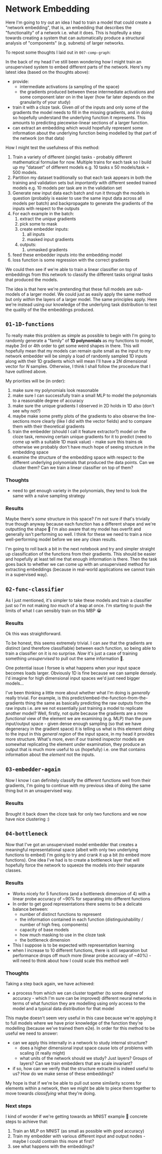 # Network Embedding

Here I'm going to try out an idea I had to train a model that could create a "network embedding", that is, an embedding that describes the "functionality" of a network i.e. what it does. This is hopfeully a step towards creating a system that can automatically produce a structural analysis of "components" (e.g. subnets) of larger networks.

To repost some thoughts I laid out in `007-comp-graph`:

In the back of my head I've still been wondering how I might train an unsupervised system to embed different parts of the network. Here's my latest idea (based on the thoughts above):
- provide:
    - intermediate activations (a sampling of the space)
    - the gradients produced between these intermediate activations and some component later on in the layer (how far later depends on the granularity of your study)
- train it with a cloze task. Given _all_ of the inputs and only some of the gradients the model needs to fill in the missing gradients, and in doing so hopefully understand the underlying function it represents. This amounts to predicting piecewise-linear sections of a larger function.
- can extract an embedding which would hopefully represent some information about the underlying function being modelled by that part of the network (on that data)

How I might test the usefulness of this method:
1. Train a variety of different (single) tasks - probably different mathematical formulae for now. Multiple trains for each task so I build up my "dataset" of different models e.g. 10 tasks x 50 models/task = 500 models. 
1. Partition my dataset traditionally so that each task appears in both the training and validation sets but _importantly_ with different seeded trained models e.g. 10 models per task are in the validation set
1. Generate new input data each batch and run it through the models in question (probably is easier to use the same input data across all models per batch) and backpropagate to generate the gradients of the inputs with respect to the outputs
1. For each example in the batch:
    1. extract the _unique_ gradients
    1. pick some to mask
    1. create embedder inputs:
        1. all inputs
        1. masked input gradients
    1. outputs:
        1. unmasked gradients
1. feed these embedder inputs into the embedding model
1. loss function is some regression with the correct gradients

We could then see if we're able to train a linear classifier on top of embeddings from this network to classify the different tasks original tasks that produced the models.

The idea is that here we're pretending that these full models are sub-models of a larger model. We could just as easily apply the same method but only _within_ the layers of a larger model. The same principles apply. Here we're instead using our knowledge of the underlying task distribution to test the quality of the the embeddings produced.

## `01-1D-functions`

To really make this problem as simple as possible to begin with I'm going to randomly generate a "family" of **1D polynomials** as my functions to model, maybe 3rd or 4th order to get some weird shapes in there. This will hopefully mean that my models can remain quite small as the input to my network embedder will be simply a load of randomly sampled 1D inputs along with their 1D gradients which will mean I'll have a $2N$ dimensional vector for $N$ samples. Otherwise, I think I shall follow the procedure that I have outlined above.

My priorities will be (in order):
1. make sure my polynomials look reasonable
1. make sure I can successfully train a small MLP to model the polynomials to a reasonable degree of accuracy
1. make sure the unique gradients I observed in 2D holds in 1D also (don't see why not?)
1. maybe make some pretty plots of the gradients to also observe the line-sections more clearly (like I did with the vector fields) and to compare them with their theoretical gradients
1. train the embedder (should I call it feature extractor?) model on the cloze task, removing certain unique gradients for it to predict (need to come up with a suitable 1D mask value) - make sure this trains ok otherwise we probably don't have much hope of seeing structure in the embedding space
1. examine the structure of the embedding space with respect to the different underlying polynomials that produced the data points. Can we cluster them? Can we train a linear classifier on top of them?

### Thoughts

- need to get enough variety in the polynomials, they tend to look the same with a naïve sampling strategy

### Results

Maybe there's _some_ structure in this space? I'm not sure if that's trivially true though anyway because each function has a different shape and we're outputting the shape 🤷 I'm also aware that my model has overfit and generally isn't performing so well. I think for these we need to train a nice well-performing model before we see any clean results.

I'm going to roll back a bit in the next notebook and try and simpler straight up classification of the functions from their gradients. This should be easier and hopefully at least tell me that enough information is there. Then the task goes back to whether we can come up with an unsupervised method for extracting embeddings (because in real-world applications we cannot train in a supervised way).

## `02-func-classifier`

As I just mentioned, it's simpler to take these models and train a classifier just so I'm not making _too_ much of a leap at once. I'm starting to push the limits of what I can sensibly train on this MBP 😭

### Results

Ok this was straightforward.

To be honest, this seems extremely trivial. I can _see_ that the gradients are distinct (and therefore classifiable) between each function, so being able to train a classifier on it is no surprise. _Now_ it's just a case of training something _unsupervised_ to pull out the same information 🤔.

One potential issue I forsee is what happens when your input space becomes loads larger. Obviously 1D is fine because we can sample densely. I'd imagine for high dimensional input spaces we'd just need bigger models...

I've been thinking a little more about whether what I'm doing is _generally_ really trivial. For example, is this predict/embed-the-function-from-the-gradients thing the same as basically predicting the raw outputs from the raw inputs i.e. are we not essentially just training a model to replicate another model? Well, firstly, not quite because the gradients are a more _functional_ view of the element we are examining (e.g. MLP) than the pure input/output space - given dense enough sampling (so that we have degeneracy in the gradient space) it is telling us what is this element _doing_ to the input in this _general region_ of the input space, in my head it provides more structure. What's more, even if our trained inspector models are somewhat replicating the element under examination, they produce an output that is much more useful to us (hopefully) i.e. one that contains information about the _element_ not the inputs.

## `03-embedder-again`

Now I know I can definitely classify the different functions well from their gradients, I'm going to continue with my previous idea of doing the same thing but in an unsupervised way.

### Results

Brought it back down the cloze task for only two functions and we now have nice clustering :)

## `04-bottleneck`

Now that I've got an unsupervised model embedder that creates a meaningful representational space (albeit with only two underlying functions to embed) I'm going to try and crank it up a bit (to embed more functions). One idea I've had is to create a bottleneck layer that will hopefully force the network to squeeze the models into their separate classes.

### Results

- Works nicely for 5 functions (and a bottleneck dimension of 4) with a linear probe accuracy of ~90% for separating into different functions
- In order to get good representations there seems to be a delicate balance between:
    - number of distinct functions to represent
    - the information contained in each function (distinguishability / number of high freq. components)
    - capacity of base models
    - how much masking to use in the cloze task
    - the bottleneck dimension
- This I suppose is to be expected with representation learning
- when I increase to 10 different functions, there is still separation but performance drops off much more (linear probe accuracy of ~40%) - will need to think about how I could scale this method well

### Thoughts

Taking a step back again, we have achieved:
- a process from which we can cluster together (to some degree of accuracy - which I'm sure can be improved) different neural networks in terms of what function they are modelling using only access to the model and a typical data distribution for that model

This maybe doesn't seem very useful in this case because we're applying it to full models where we have prior knowledge of the function they're modelling (because we've trained them e2e). In order for this method to be useful we need to answer:
- can we apply this internally in a network to study internal structure?
    - does a higher dimensional input space cause lots of problems with scaling (it really might)
    - what units of the network should we study? Just layers? Groups of layers? Can we train embedders that are scale invariant?
- if so, how can we verify that the structure extracted is indeed useful to us? How do we make sense of these embeddings?

My hope is that if we're be able to pull out some similarity scores for elements within a network, then we might be able to piece them together to move towards _classifying_ what they're doing.

### Next steps

I kind of wonder if we're getting towards an MNIST example 🤔 concrete steps to achieve that:
1. Train an MLP on MNIST (as small as possible with good accuracy)
1. Train my embedder with various different input and output nodes - maybe I could contrain this more at first?
1. see what happens with the embeddings?